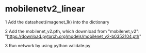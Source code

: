 # mobilenetv2_linear

1 Add the datasheet(imagenet_1k) into the dictionary

2 Add the mobilenet_v2.pth, which dowmload from "mobilenet_v2": "https://download.pytorch.org/models/mobilenet_v2-b0353104.pth"

3 Run network by using python validate.py
